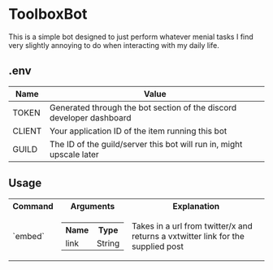 # ToolboxBot

This is a simple bot designed to just perform whatever menial tasks I find very slightly annoying to do when interacting with my daily life.

## .env

|  Name  | Value |
| ------ | ----- |
| TOKEN  | Generated through the bot section of the discord developer dashboard |
| CLIENT | Your application ID of the item running this bot |
| GUILD  | The ID of the guild/server this bot will run in, might upscale later |

## Usage

<table>
    <tr>
        <th>Command</th>
        <th>Arguments</th>
        <th>Explanation</th>
    </tr>
    <tr>
        <td>`embed`</td>
        <td>
            <table>
                <tr>
                    <th>Name</th>
                    <th>Type</th>
                </tr>
                <tr>
                    <td>link</td>
                    <td>String</td>
                <tr>
            </table>
        </td>
        <td>Takes in a url from twitter/x and returns a vxtwitter link for the supplied post</td>
    </tr>
</table>
